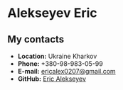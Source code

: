 # Alekseyev Eric

## My contacts

- **Location:** Ukraine Kharkov
- **Phone:** +380-98-983-05-99
- **E-mail:** ericalex0207@gmail.com
- **GitHub:** [Eric Alekseyev](https://github.com/m1neil)
